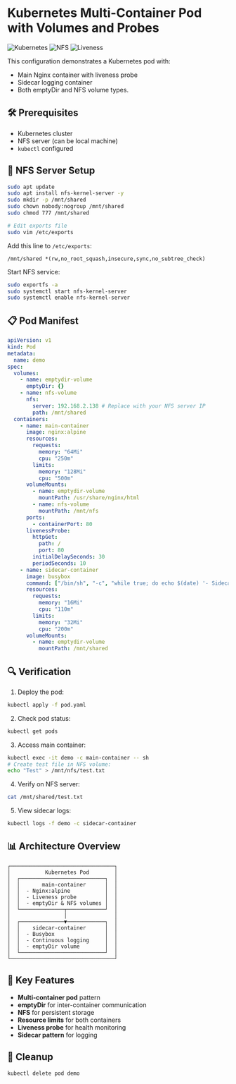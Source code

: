 
# Kubernetes Multi-Container Pod with Volumes and Probes

![Kubernetes](https://img.shields.io/badge/Kubernetes-Pod-blue)
![NFS](https://img.shields.io/badge/Storage-NFS%20%26%20emptyDir-orange)
![Liveness](https://img.shields.io/badge/Probes-Liveness%20%26%20Logging-green)

This configuration demonstrates a Kubernetes pod with:
- Main Nginx container with liveness probe
- Sidecar logging container
- Both emptyDir and NFS volume types.

## 🛠️ Prerequisites

- Kubernetes cluster
- NFS server (can be local machine)
- `kubectl` configured

## 🚀 NFS Server Setup

```bash
sudo apt update
sudo apt install nfs-kernel-server -y
sudo mkdir -p /mnt/shared
sudo chown nobody:nogroup /mnt/shared
sudo chmod 777 /mnt/shared

# Edit exports file
sudo vim /etc/exports
```

Add this line to `/etc/exports`:
```
/mnt/shared *(rw,no_root_squash,insecure,sync,no_subtree_check)
```

Start NFS service:
```bash
sudo exportfs -a
sudo systemctl start nfs-kernel-server
sudo systemctl enable nfs-kernel-server
```

## 📋 Pod Manifest

```yaml
apiVersion: v1
kind: Pod
metadata:
  name: demo
spec:
  volumes:
    - name: emptydir-volume
      emptyDir: {}
    - name: nfs-volume
      nfs:
        server: 192.168.2.138 # Replace with your NFS server IP
        path: /mnt/shared
  containers:
    - name: main-container
      image: nginx:alpine
      resources:
        requests:
          memory: "64Mi"
          cpu: "250m"
        limits:
          memory: "128Mi"
          cpu: "500m"
      volumeMounts:
        - name: emptydir-volume
          mountPath: /usr/share/nginx/html
        - name: nfs-volume
          mountPath: /mnt/nfs
      ports:
        - containerPort: 80
      livenessProbe:
        httpGet:
          path: /
          port: 80
        initialDelaySeconds: 30
        periodSeconds: 10
    - name: sidecar-container
      image: busybox
      command: ["/bin/sh", "-c", "while true; do echo $(date) '- Sidecar Logging'; sleep 5; done"]
      resources:
        requests:
          memory: "16Mi"
          cpu: "110m"
        limits:
          memory: "32Mi"
          cpu: "200m"
      volumeMounts:
        - name: emptydir-volume
          mountPath: /mnt/shared
```

## 🔍 Verification

1. Deploy the pod:
```bash
kubectl apply -f pod.yaml
```

2. Check pod status:
```bash
kubectl get pods
```

3. Access main container:
```bash
kubectl exec -it demo -c main-container -- sh
# Create test file in NFS volume:
echo "Test" > /mnt/nfs/test.txt
```

4. Verify on NFS server:
```bash
cat /mnt/shared/test.txt
```

5. View sidecar logs:
```bash
kubectl logs -f demo -c sidecar-container
```

## 📊 Architecture Overview

```
┌─────────────────────────────────┐
│           Kubernetes Pod        │
│  ┌───────────────────────────┐  │
│  │       main-container      │  │
│  │  - Nginx:alpine           │  │
│  │  - Liveness probe         │  │
│  │  - emptyDir & NFS volumes │  │
│  └──────────────┬────────────┘  │
│                 │               │
│  ┌──────────────▼────────────┐  │
│  │    sidecar-container      │  │
│  │  - Busybox                │  │
│  │  - Continuous logging     │  │
│  │  - emptyDir volume        │  │
│  └───────────────────────────┘  │
└─────────────────────────────────┘
```

## 🧠 Key Features

- **Multi-container pod** pattern
- **emptyDir** for inter-container communication
- **NFS** for persistent storage
- **Resource limits** for both containers
- **Liveness probe** for health monitoring
- **Sidecar pattern** for logging

## 🚨 Cleanup

```bash
kubectl delete pod demo
```
